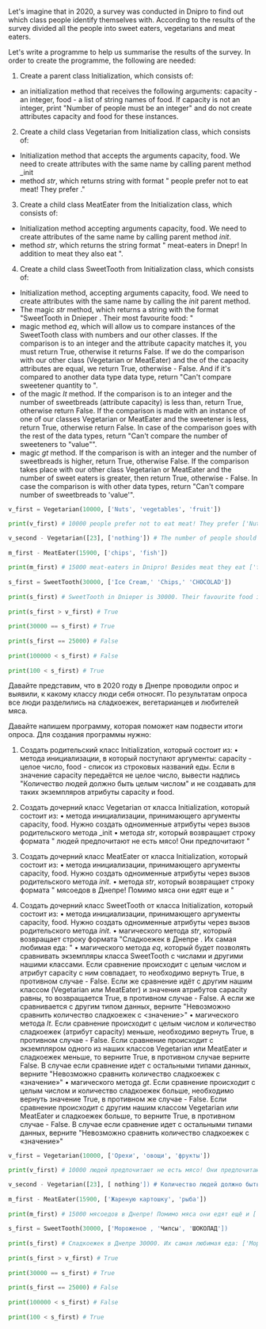 Let's imagine that in 2020, a survey was conducted in Dnipro to find out which class people identify themselves with. 
According to the results of the survey divided all the people into sweet eaters, vegetarians and meat eaters.

Let's write a programme to help us summarise the results of the survey. In order to create the programme, the following 
are needed:

1.	Create a parent class Initialization, which consists of:
- an initialization method that receives the following arguments: capacity - an integer, food - a list of string names of
  food. If capacity is not an integer, print "Number of people must be an integer" and do not create attributes capacity
  and food for these instances.

2.	Create a child class Vegetarian from Initialization class, which consists of:
- Initialization method that accepts the arguments capacity, food. We need to create attributes with the same name by 
  calling parent method _init
- method _str_, which returns string with format "<capacity> people prefer not to eat meat! They prefer <food>."

3.	Create a child class MeatEater from the Initialization class, which consists of:
- Initialization method accepting arguments capacity, food. We need to create attributes of the same name by calling
  parent method _init_.
- method _str_, which returns the string format "<capacity> meat-eaters in Dnepr! In addition to meat they also eat <food>".
4.	Create a child class SweetTooth from Initialization class, which consists of:
- Initialization method, accepting arguments capacity, food. We need to create attributes with the same name by calling
  the _init_ parent method.
- The magic _str_ method, which returns a string with the format "SweetTooth in Dnieper <capacity>. Their most favourite
  food: <food>"
- magic method _eq_, which will allow us to compare instances of the SweetTooth class with numbers and our other classes.
  If the comparison is to an integer and the attribute capacity matches it, you must return True, otherwise it returns 
  False. If we do the comparison with our other class (Vegetarian or MeatEater) and the of the capacity attributes are 
  equal, we return True, otherwise - False. And if it's compared to another data type data type, return "Can't compare 
  sweetener quantity to <value>".
- of the magic _lt_ method. If the comparison is to an integer and the number of sweetbreads (attribute capacity) is 
  less than, return True, otherwise return False. If the comparison is made with an instance of one of our classes
  Vegetarian or MeatEater and the sweetener is less, return True, otherwise return False. In case of the comparison goes
  with the rest of the data types, return "Can't compare the number of sweeteners to "value"".
- magic _gt_ method. If the comparison is with an integer and the number of sweetbreads is higher, return True, 
  otherwise False. If the comparison takes place with our other class Vegetarian or MeatEater and the number of sweet 
  eaters is greater, then return True, otherwise - False. In case the comparison is with other data types, return "Can't
  compare number of sweetbreads to 'value'".
```python
v_first = Vegetarian(10000, ['Nuts', 'vegetables', 'fruit'])

print(v_first) # 10000 people prefer not to eat meat! They prefer ['Nuts', 'Vegetables', 'Fruits']

v_second - Vegetarian([23], ['nothing']) # The number of people should be an integer
                              
m_first - MeatEater(15900, ['chips', 'fish'])
                              
print(m_first) # 15000 meat-eaters in Dnipro! Besides meat they eat ['fried potatoes', 'fish'] as well.
                              
s_first = SweetTooth(30000, ['Ice Cream,' 'Chips,' 'CHOCOLAD'])
                             
print(s_first) # SweetTooth in Dnieper is 30000. Their favourite food is ['Ice-cream', 'Chips', 'CHOCOLAD'].
                             
print(s_first > v_first) # True
                             
print(30000 == s_first) # True
                             
print(s_first == 25000) # False
                             
print(100000 < s_first) # False
                             
print(100 < s_first) # True
```



Давайте представим, что в 2020 году в Днепре проводили опрос и выявили, к какому классу люди себя относят. По
результатам опроса все люди разделились на сладкоежек, вегетарианцев и любителей мяса.

Давайте напишем программу, которая поможет нам подвести итоги опроса. Для создания программы нужно:

1.	Создать родительский класс Initialization, который состоит из:
•	метода инициализации, в который поступают аргументы: capacity - целое число, food - список из строковых названий
    еды. Если в значение capacity передаётся не целое число, вывести надпись "Количество людей должно быть целым числом"
    и не создавать для таких экземпляров атрибуты capacity и food.

2.	Создать дочерний класс Vegetarian от класса Initialization, который состоит из:
•	метода инициализации, принимающего аргументы capacity, food. Нужно создать одноименные атрибуты через вызов
    родительского метода _init
•	метода _str_, который возвращает строку формата "<capacity> людей предпочитают не есть мясо! Они предпочитают <food>"

3.	Создать дочерний класс MeatEater от класса Initialization, который состоит из:
•	метода инициализации, принимающего аргументы capacity, food. Нужно создать одноименные атрибуты через вызов
    родительского метода _init_.
•	метода _str_, который возвращает строку формата "<capacity> мясоедов в Днепре! Помимо мяса они едят еще и <food>"
4.	Создать дочерний класс SweetTooth от класса Initialization, который состоит из:
•	метода инициализации, принимающего аргументы capacity, food. Нужно создать одноименные атрибуты через вызов
    родительского метода _init_.
•	магического метода _str_, который возвращает строку формата "Сладкоежек в Днепре <capacity>. Их самая любимая еда:
    <food>"
•	магического метода _eq_, который будет позволять сравнивать экземпляры класса SweetTooth с числами и другими нашими
    классами. Если сравнение происходит с целым числом и атрибут capacity с ним совпадает, то необходимо вернуть True,
    в противном случае - False. Если же сравнение идёт с другим нашим классом (Vegetarian или MeatEater) и значения
    атрибутов capacity равны, то возвращается True, в противном случае - False. А если же сравнивается с другим типом
    данных, верните "Невозможно сравнить количество сладкоежек с <значение>"
•	магического метода _lt_. Если сравнение происходит с целым числом и количество сладкоежек (атрибут capacity) меньше,
    необходимо вернуть True, в противном случае - False. Если сравнение происходит с экземпляром одного из наших классов
    Vegetarian или MeatEater и сладкоежек меньше, то верните True, в противном случае верните False. В случае если
    сравнение идет с остальными типами данных, верните "Невозможно сравнить количество сладкоежек с «значение»"
•	магического метода _gt_. Если сравнение происходит с целым числом и количество сладкоежек больше, необходимо вернуть
    значение True, в противном же случае - False. Если сравнение происходит с другим нашим классом Vegetarian или
    MeatEater и сладкоежек больше, то верните True, в противном случае - False. В случае если сравнение идет с
    остальными типами данных, верните "Невозможно сравнить количество сладкоежек с «значение»"

```python
v_first = Vegetarian(10000, ['Орехи', 'овощи', 'фрукты'])

print(v_first) # 10000 людей предпочитают не есть мясо! Они предпочитают ['Орехи', 'овощи', 'фрукты']

v_second - Vegetarian([23], [ nothing']) # Количество людей должно быть целым числом
                              
m_first - MeatEater(15900, ['Жареную картошку', 'рыба'])
                              
print(m_first) # 15000 мясоедов в Днепре! Помимо мяса они едят ещё и ['Жареную картошку', 'рыба']
                              
s_first = SweetTooth(30000, ['Мороженое , 'Чипсы', 'ШОКОЛАД'])
                             
print(s_first) # Сладкоежек в Днепре 30000. Их самая любимая еда: ['Мороженое', 'Чипсы', 'ШОКОЛАД']
                             
print(s_first > v_first) # True
                             
print(30000 == s_first) # True
                             
print(s_first == 25000) # False
                             
print(100000 < s_first) # False
                             
print(100 < s_first) # True
```